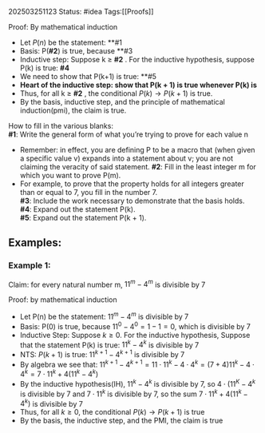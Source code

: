202503251123
Status: #idea
Tags:[[Proofs]]

Proof: By mathematical induction  
- Let $P (n)$ be the statement: **#1  
- Basis: P(**#2**) is true, because **#3 
- Inductive step: Suppose k ≥ **#2** . For the inductive hypothesis, suppose P(k) is true: **#4**  
- We need to show that P(k+1) is true: **#5 
- **Heart of the inductive step: show that P(k + 1) is true whenever P(k) is**
- Thus, for all k ≥ **#2** , the conditional $P (k) → P (k + 1)$ is true.  
- By the basis, inductive step, and the principle of mathematical induction(pmi), the claim is true.  

How to fill in the various blanks:  
**#1**: Write the general form of what you’re trying to prove for each value n  
- Remember: in effect, you are defining P to be a macro that (when given a specific value v) expands into a statement about v; you are not claiming the veracity of said statement. 
**#2**: Fill in the least integer m for which you want to prove P(m).  
- For example, to prove that the property holds for all integers greater than or equal to 7, you fill in the number 7.  
**#3**: Include the work necessary to demonstrate that the basis holds.  
**#4**: Expand out the statement P(k).  
**#5**: Expand out the statement P(k + 1).  

## Examples:

### Example 1:

Claim: for every natural number m, $11^m - 4^m$ is divisible by 7

Proof: by mathematical induction
- Let P(n) be the statement: $11^m-4^m$ is divisible by 7
- Basis: P(0) is true, because $11^0 - 4^0=1-1=0$, which is divisible by 7
- Inductive Step: Suppose $k \geq 0$. For the inductive hypothesis, Suppose that the statement P(k) is true: $11^k-4^k$ is divisible by 7
- NTS: $P(k+1)$ is true: $11^{k+1} - 4^{k+1}$ is divisible by 7
- By algebra we see that: $11^{k+1}-4^{k+1}=11\cdot 11^k-4\cdot 4^{k}=(7+4)11^k-4\cdot 4^k=7\cdot 11^k+4(11^k-4^k)$ 
- By the inductive hypothesis(IH), $11^k-4^k$ is divisible by 7, so $4\cdot (11^K-4^k$ is divisible by 7 and $7\cdot 11^k$ is divisible by 7, so the sum $7\cdot 11^k+4(11^k-4^k)$ is divisible by 7
- Thus, for all $k \geq 0$, the conditional $P(k) \to P(k+1)$ is true
- By the basis, the inductive step, and the PMI, the claim is true